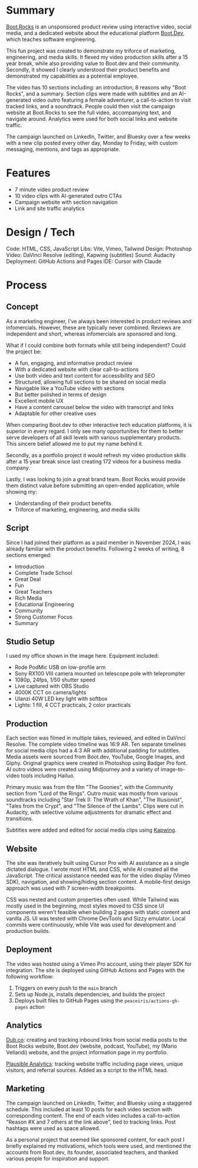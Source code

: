 # Summary
[Boot.Rocks](https://boot.rocks) is an unsponsored product review using interactive video, social media, and a dedicated website about the educational platform [Boot.Dev](https://boot.dev), which teaches software engineering. 

This fun project was created to demonstrate my triforce of marketing, engineering, and media skills. It flexed my video production skills after a 15 year break, while also providing value to Boot.dev and their community. Secondly, it showed I clearly understood their product benefits and demonstrated my capabilities as a potential employee.

The video has 10 sections including: an introduction, 8 reasons why "Boot Rocks", and a summary. Section clips were made with subtitles and an AI-generated video outro featuring a female adventurer, a call-to-action to visit tracked links, and a soundtrack. People could then visit the campaign website at Boot.Rocks to see the full video, accompanying text, and navigate around. Analytics were used for both social links and website traffic.

The campaign launched on LinkedIn, Twitter, and Bluesky over a few weeks with a new clip posted every other day, Monday to Friday, with custom messaging, mentions, and tags as appropriate.

# Features
- 7 minute video product review
- 10 video clips with AI-generated outro CTAs
- Campaign website with section navigation
- Link and site traffic analytics

# Design / Tech
Code: HTML, CSS, JavaScript
Libs: Vite, Vimeo, Tailwind
Design: Photoshop
Video: DaVinci Resolve (editing), Kapwing (subtitles)
Sound: Audacity
Deployment: GitHub Actions and Pages
IDE: Cursor with Claude

# Process
## Concept
As a marketing engineer, I've always been interested in product reviews and infomercials. However, these are typically never combined. Reviews are independent and short, whereas infomercials are sponsored and long.

What if I could combine both formats while still being independent?
Could the project be:
- A fun, engaging, and informative product review
- With a dedicated website with clear call-to-actions
- Use both video and text content for accessibility and SEO
- Structured, allowing full sections to be shared on social media
- Navigable like a YouTube video with sections
- But better polished in terms of design
- Excellent mobile UX
- Have a content carousel below the video with transcript and links
- Adaptable for other creative uses

When comparing Boot.dev to other interactive tech education platforms, it is superior in every regard. I only see many opportunities for them to better serve developers of all skill levels with various supplementary products. This sincere belief allowed me to put my name behind it.

Secondly, as a portfolio project it would refresh my video production skills after a 15 year break since last creating 172 videos for a business media company.

Lastly, I was looking to join a great brand team. Boot Rocks would provide them distinct value before submitting an open-ended application, while showing my:
- Understanding of their product benefits
- Triforce of marketing, engineering, and media skills

## Script
Since I had joined their platform as a paid member in November 2024, I was already familiar with the product benefits. Following 2 weeks of writing, 8 sections emerged:
- Introduction
- Complete Trade School
- Great Deal
- Fun
- Great Teachers
- Rich Media
- Educational Engineering
- Community
- Strong Customer Focus
- Summary

## Studio Setup
I used my office shown in the image here. Equipment included:
- Rode PodMic USB on low-profile arm
- Sony RX100 VIII camera mounted on telescope pole with teleprompter
- 1080p, 24fps, 1/50 shutter speed
- Live captured with OBS Studio
- 4000K CCT on camera/lights
- Ulanzi 40W LED key light with softbox
- Lights: 1 fill, 4 CCT practicals, 2 color practicals

## Production
Each section was filmed in multiple takes, reviewed, and edited in DaVinci Resolve. The complete video timeline was 16:9 AR. Ten separate timelines for social media clips had a 4:3 AR with additional padding for subtitles. Media assets were sourced from Boot.dev, YouTube, Google Images, and Giphy. Original graphics were created in Photoshop using Badger Pro font. AI outro videos were created using Midjourney and a variety of image-to-video tools including Hailuo.

Primary music was from the film "The Goonies", with the Community section from "Lord of the Rings". Outro music was mostly from various soundtracks including "Star Trek II: The Wrath of Khan", "The Illusionist", "Tales from the Crypt", and "The Silence of the Lambs". Clips were cut in Audacity, with selective volume adjustments for dramatic effect and transitions.

Subtitles were added and edited for social media clips using [Kapwing](https://www.kapwing.com/tools/auto-subtitle-video).

## Website
The site was iteratively built using Cursor Pro with AI assistance as a single dictated dialogue. I wrote most HTML and CSS, while AI created all the JavaScript. The critical assistance needed was for the video display (Vimeo SDK), navigation, and showing/hiding section content. A mobile-first design approach was used with 7 screen-width breakpoints.

CSS was nested and custom properties often used. While Tailwind was mostly used in the beginning, most styles moved to CSS since UI components weren't feasible when building 2 pages with static content and vanilla JS. UI was tested with Chrome DevTools and Sizzy emulator. Local commits were continuously, while Vite was used for development and production builds.

## Deployment
The video was hosted using a Vimeo Pro account, using their player SDK for integration. The site is deployed using GitHub Actions and Pages with the following workflow:
1. Triggers on every push to the `main` branch
2. Sets up Node.js, installs dependencies, and builds the project
3. Deploys built files to GitHub Pages using the `peaceiris/actions-gh-pages` action

## Analytics
[Dub.co](https://dub.co): creating and tracking inbound links from social media posts to the Boot Rocks website, Boot.dev (website, podcast, YouTube), my (Mario Vellandi) website, and the project information page in my portfolio.

[Plausible Analytics](https://plausible.io): tracking website traffic including page views, unique visitors, and referral sources. Added as a script to the HTML head.

## Marketing
The campaign launched on LinkedIn, Twitter, and Bluesky using a staggered schedule. This included at least 10 posts for each video section with corresponding content. The end of each video includes a call-to-action "Reason #X and 7 others at the link above", tied to tracking links. Post hashtags were used as space allowed.

As a personal project that seemed like sponsored content, for each post I briefly explained my motivations, which tools were used, and mentioned the accounts from Boot.dev, its founder, associated teachers, and thanked various people for inspiration and support.